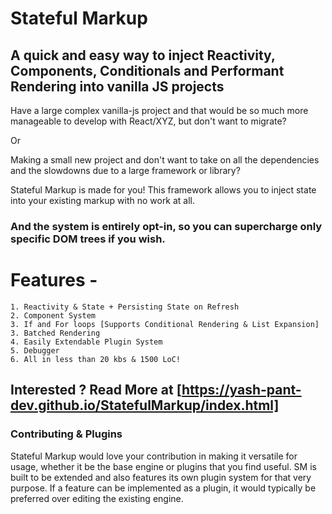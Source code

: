 # Stateful Markup

## A quick and easy way to inject Reactivity, Components, Conditionals and Performant Rendering into vanilla JS projects

Have a large complex vanilla-js project and that would be so much more manageable to develop with React/XYZ, but don't want to migrate?
    
Or

Making a small new project and don't want to take on all the dependencies and the slowdowns due to a large framework or library?

Stateful Markup is made for you!
This framework allows you to inject state into your existing markup with no work at all.
### And the system is entirely opt-in, so you can supercharge only specific DOM trees if you wish.

# Features -
    1. Reactivity & State + Persisting State on Refresh
    2. Component System 
    3. If and For loops [Supports Conditional Rendering & List Expansion]
    3. Batched Rendering
    4. Easily Extendable Plugin System
    5. Debugger
    6. All in less than 20 kbs & 1500 LoC!

## Interested ? Read More at [https://yash-pant-dev.github.io/StatefulMarkup/index.html]

### Contributing & Plugins
Stateful Markup would love your contribution in making it versatile for usage, whether it be the base engine or plugins that you find useful.
SM is built to be extended and also features its own plugin system for that very purpose. If a feature can be implemented as a plugin, it would typically be preferred over editing the existing engine.